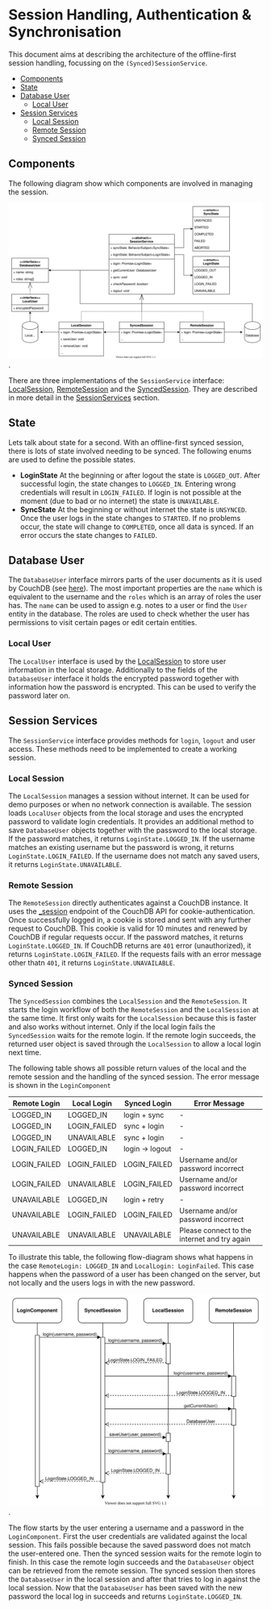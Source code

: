 # Session Handling, Authentication & Synchronisation

This document aims at describing the architecture of the offline-first session handling, focussing on the `(Synced)SessionService`.

<!-- TOC -->

- [Components](#components)
- [State](#state)
- [Database User](#database-user)
  - [Local User](#local-user)
- [Session Services](#session-services)
  - [Local Session](#local-session)
  - [Remote Session](#remote-session)
  - [Synced Session](#synced-session)

<!-- /TOC -->

## Components

The following diagram show which components are involved in managing the session.

![class diagram](../../images/session-uml.svg).

There are three implementations of the `SessionService` interface: [LocalSession](#local-session), [RemoteSession](#remote-session) and the [SyncedSession](#synced-session).
They are described in more detail in the [SessionServices](#session-services) section.

## State

Lets talk about state for a second. With an offline-first synced session, there is lots of state involved needing to be synced. The following enums are used to define the possible states.

- **LoginState** At the beginning or after logout the state is `LOGGED_OUT`. After successful login, the state changes to `LOGGED_IN`. Entering wrong credentials will result in `LOGIN_FAILED`. If login is not possible at the moment (due to bad or no internet) the state is `UNAVAILABLE`.
- **SyncState** At the beginning or without internet the state is `UNSYNCED`. Once the user logs in the state changes to `STARTED`. If no problems occur, the state will change to `COMPLETED`, once all data is synced. If an error occurs the state changes to `FAILED`.

## Database User

The `DatabaseUser` interface mirrors parts of the user documents as it is used by CouchDB (see [here](https://docs.couchdb.org/en/stable/intro/security.html?highlight=_users#users-documents)).
The most important properties are the `name` which is equivalent to the username and the `roles` which is an array of roles the user has.
The `name` can be used to assign e.g. notes to a user or find the `User` entity in the database.
The roles are used to check whether the user has permissions to visit certain pages or edit certain entities.

### Local User

The `LocalUser` interface is used by the [LocalSession](#local-session) to store user information in the local storage.
Additionally to the fields of the `DatabaseUser` interface it holds the encrypted password together with information how the password is encrypted.
This can be used to verify the password later on.

## Session Services

The `SessionService` interface provides methods for `login`, `logout` and user access.
These methods need to be implemented to create a working session.

### Local Session

The `LocalSession` manages a session without internet. It can be used for demo purposes or when no network connection is available.
The session loads `LocalUser` objects from the local storage and uses the encrypted password to validate login credentials.
It provides an additional method to save `DatabaseUser` objects together with the password to the local storage.
If the password matches, it returns `LoginState.LOGGED_IN`.
If the username matches an existing username but the password is wrong, it returns `LoginState.LOGIN_FAILED`.
If the username does not match any saved users, it returns `LoginState.UNAVAILABLE`.

### Remote Session

The `RemoteSession` directly authenticates against a CouchDB instance.
It uses the [\_session](https://docs.couchdb.org/en/stable/api/server/authn.html?highlight=session#cookie-authentication) endpoint of the CouchDB API for cookie-authentication.
Once successfully logged in, a cookie is stored and sent with any further request to CouchDB.
This cookie is valid for 10 minutes and renewed by CouchDB if regular requests occur.
If the password matches, it returns `LoginState.LOGGED_IN`.
If CouchDB returns are `401` error (unauthorized), it returns `LoginState.LOGIN_FAILED`.
If the requests fails with an error message other thatn `401`, it returns `LoginState.UNAVAILABLE`.

### Synced Session

The `SyncedSession` combines the `LocalSession` and the `RemoteSession`.
It starts the login workflow of both the `RemoteSession` and the `LocalSession` at the same time.
It first only waits for the `LocalSession` because this is faster and also works without internet.
Only if the local login fails the `SyncedSession` waits for the remote login.
If the remote login succeeds, the returned user object is saved through the `LocalSession` to allow a local login next time.

The following table shows all possible return values of the local and the remote session and the handling of the synced session.
The error message is shown in the `LoginComponent`

| Remote Login | Local Login  | Synced Login    | Error Message                                |
| ------------ | ------------ | --------------- | -------------------------------------------- |
| LOGGED_IN    | LOGGED_IN    | login + sync    | -                                            |
| LOGGED_IN    | LOGIN_FAILED | sync + login    | -                                            |
| LOGGED_IN    | UNAVAILABLE  | sync + login    | -                                            |
| LOGIN_FAILED | LOGGED_IN    | login -> logout | -                                            |
| LOGIN_FAILED | LOGIN_FAILED | LOGIN_FAILED    | Username and/or password incorrect           |
| LOGIN_FAILED | UNAVAILABLE  | LOGIN_FAILED    | Username and/or password incorrect           |
| UNAVAILABLE  | LOGGED_IN    | login + retry   | -                                            |
| UNAVAILABLE  | LOGIN_FAILED | LOGIN_FAILED    | Username and/or password incorrect           |
| UNAVAILABLE  | UNAVAILABLE  | UNAVAILABLE     | Please connect to the internet and try again |

To illustrate this table, the following flow-diagram shows what happens in the case `RemoteLogin: LOGGED_IN` and `LocalLogin: LoginFailed`.
This case happens when the password of a user has been changed on the server, but not locally and the users logs in with the new password.

![class diagram](../../images/login-flow-new-user.svg).

The flow starts by the user entering a username and a password in the `LoginComponent`.
First the user credentials are validated against the local session.
This fails possible because the saved password does not match the user-entered one.
Then the synced session waits for the remote login to finish.
In this case the remote login succeeds and the `DatabaseUser` object can be retrieved from the remote session.
The synced session then stores the `DatabaseUser` in the local session and after that tries to log in against the local session.
Now that the `DatabaseUser` has been saved with the new password the local log in succeeds and returns `LoginState.LOGGED_IN`.
